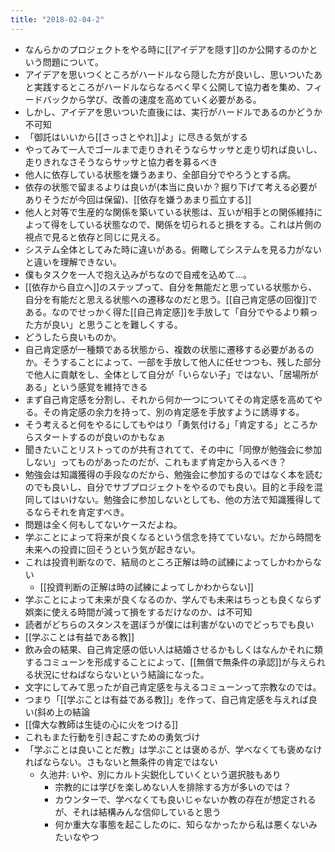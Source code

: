 ```yaml
---
title: "2018-02-04-2"
---
```


- なんらかのプロジェクトをやる時に[[アイデアを隠す]]のか公開するのかという問題について。
- アイデアを思いつくところがハードルなら隠した方が良いし、思いついたあと実践するところがハードルならなるべく早く公開して協力者を集め、フィードバックから学び、改善の速度を高めていく必要がある。
- しかし、アイデアを思いついた直後には、実行がハードルであるのかどうか不可知
- 「御託はいいから[[さっさとやれ]]よ」に尽きる気がする
- やってみて一人でゴールまで走りきれそうならサッサと走り切れば良いし、走りきれなさそうならサッサと協力者を募るべき
- 他人に依存している状態を嫌うあまり、全部自分でやろうとする病。
- 依存の状態で留まるよりは良いが(本当に良いか？掘り下げて考える必要がありそうだが今回は保留)、[[依存を嫌うあまり孤立する]]
- 他人と対等で生産的な関係を築いている状態は、互いが相手との関係維持によって得をしている状態なので、関係を切られると損をする。これは片側の視点で見ると依存と同じに見える。
- システム全体としてみた時に違いがある。俯瞰してシステムを見る力がないと違いを理解できない。
- 僕もタスクを一人で抱え込みがちなので自戒を込めて…。
- [[依存から自立へ]]のステップって、自分を無能だと思っている状態から、自分を有能だと思える状態への遷移なのだと思う。[[自己肯定感の回復]]である。なのでせっかく得た[[自己肯定感]]を手放して「自分でやるより頼った方が良い」と思うことを難しくする。
- どうしたら良いものか。
- 自己肯定感が一種類である状態から、複数の状態に遷移する必要があるのか。そうすることによって、一部を手放して他人に任せつつも、残した部分で他人に貢献をし、全体として自分が「いらない子」ではない、「居場所がある」という感覚を維持できる
- まず自己肯定感を分割し、それから何か一つについてその肯定感を高めてやる。その肯定感の余力を持って、別の肯定感を手放すように誘導する。
- そう考えると何をやるにしてもやはり「勇気付ける」「肯定する」ところからスタートするのが良いのかもなぁ
- 聞きたいことリストってのが共有されてて、その中に「同僚が勉強会に参加しない」ってものがあったのだが、これもまず肯定から入るべき？
- 勉強会は知識獲得の手段なのだから、勉強会に参加するのではなく本を読むのでも良いし、自分でサブプロジェクトをやるのでも良い。目的と手段を混同してはいけない。勉強会に参加しないとしても、他の方法で知識獲得してるならそれを肯定すべき。
- 問題は全く何もしてないケースだよね。
- 学ぶことによって将来が良くなるという信念を持てていない。だから時間を未来への投資に回そうという気が起きない。
- これは投資判断なので、結局のところ正解は時の試練によってしかわからない
    - [[投資判断の正解は時の試練によってしかわからない]]
- 学ぶことによって未来が良くなるのか、学んでも未来はちっとも良くならず娯楽に使える時間が減って損をするだけなのか、は不可知
- 読者がどちらのスタンスを選ぼうが僕には利害がないのでどっちでも良い
- [[学ぶことは有益である教]]
- 飲み会の結果、自己肯定感の低い人は結婚させるかもしくはなんかそれに類するコミューンを形成することによって、[[無償で無条件の承認]]が与えられる状況にせねばならないという結論になった。
- 文字にしてみて思ったが自己肯定感を与えるコミューンって宗教なのでは。
- つまり「[[学ぶことは有益である教]]」を作って、自己肯定感を与えれば良い(斜め上の結論
- [[偉大な教師は生徒の心に火をつける]]
- これもまた行動を引き起こすための勇気づけ
- 「学ぶことは良いことだ教」は学ぶことは褒めるが、学べなくても褒めなければならない。さもないと無条件の肯定ではない
    - 久池井: いや、別にカルト尖鋭化していくという選択肢もあり
        - 宗教的には学びを楽しめない人を排除する方が多いのでは？
        - カウンターで、学べなくても良いじゃないか教の存在が想定されるが、それは結構みんな信仰していると思う
        - 何か重大な事態を起こしたのに、知らなかったから私は悪くないみたいなやつ
